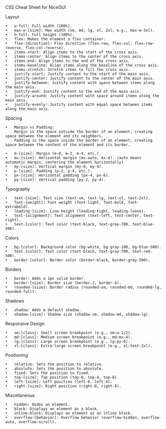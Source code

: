 CSS Cheat Sheet for NiceGUI

Layout

	•	w-full: Full width (100%).
	•	max-w-[size]: Max width (sm, md, lg, xl, 2xl, e.g., max-w-3xl).
	•	h-full: Full height (100%).
	•	flex: Makes the element a flex container.
	•	flex-[direction]: Flex direction (flex-row, flex-col, flex-row-reverse, flex-col-reverse).
	•	items-start: Align items to the start of the cross axis.
	•	items-center: Align items to the center of the cross axis.
	•	items-end: Align items to the end of the cross axis.
	•	items-baseline: Align items along the baseline of the cross axis.
	•	items-stretch: Stretch items to fill the cross axis.
	•	justify-start: Justify content to the start of the main axis.
	•	justify-center: Justify content to the center of the main axis.
	•	justify-between: Justify content with space between items along the main axis.
	•	justify-end: Justify content to the end of the main axis.
	•	justify-around: Justify content with space around items along the main axis.
	•	justify-evenly: Justify content with equal space between items along the main axis.

Spacing

	•	Margin vs Padding: 
		Margin is the space outside the border of an element, creating space between the element and its neighbors. 
		Padding is the space inside the border of an element, creating space between the content of the element and its border.

	•	m-[size]: Margin (m-0, m-2, m-4, etc.).
	•	mx-[size]: Horizontal margin (mx-auto, mx-4). (auto means automatic margin, centering the element horizontally)
	•	my-[size]: Vertical margin (my-0, my-4).
	•	p-[size]: Padding (p-2, p-4, etc.).
	•	px-[size]: Horizontal padding (px-4, px-6).
	•	py-[size]: Vertical padding (py-2, py-4).

Typography

	•	text-[size]: Text size (text-sm, text-lg, text-xl, text-2xl).
	•	font-[weight]: Font weight (font-light, font-bold, font-extrabold).
	•	leading-[size]: Line height (leading-tight, leading-loose).
	•	text-[alignment]: Text alignment (text-left, text-center, text-right).
	•	text-[color]: Text color (text-black, text-gray-700, text-blue-500).

Colors

	•	bg-[color]: Background color (bg-white, bg-gray-100, bg-blue-500).
	•	text-[color]: Text color (text-black, text-gray-700, text-red-500).
	•	border-[color]: Border color (border-black, border-gray-500).

Borders

	•	border: Adds a 1px solid border.
	•	border-[size]: Border size (border-2, border-4).
	•	rounded-[size]: Border radius (rounded-sm, rounded-md, rounded-lg, rounded-full).

Shadows

	•	shadow: Adds a default shadow.
	•	shadow-[size]: Shadow size (shadow-sm, shadow-md, shadow-lg).

Responsive Design

	•	sm:[class]: Small screen breakpoint (e.g., sm:w-1/2).
	•	md:[class]: Medium screen breakpoint (e.g., md:mx-4).
	•	lg:[class]: Large screen breakpoint (e.g., lg:py-6).
	•	xl:[class]: Extra-large screen breakpoint (e.g., xl:text-2xl).

Positioning

	•	relative: Sets the position to relative.
	•	absolute: Sets the position to absolute.
	•	fixed: Sets the position to fixed.
	•	top-[size]: Top position (top-0, top-4, top-8).
	•	left-[size]: Left position (left-0, left-4).
	•	right-[size]: Right position (right-0, right-4).

Miscellaneous

	•	hidden: Hides an element.
	•	block: Displays an element as a block.
	•	inline-block: Displays an element as an inline block.
	•	overflow-[behavior]: Overflow behavior (overflow-hidden, overflow-auto, overflow-scroll).